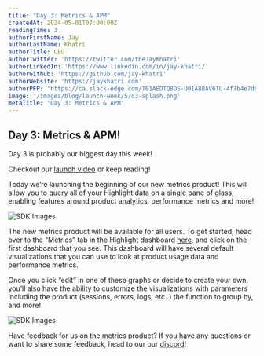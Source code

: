 ```yaml
---
title: "Day 3: Metrics & APM"
createdAt: 2024-05-01T07:00:00Z
readingTime: 3
authorFirstName: Jay
authorLastName: Khatri
authorTitle: CEO
authorTwitter: 'https://twitter.com/theJayKhatri'
authorLinkedIn: 'https://www.linkedin.com/in/jay-khatri/'
authorGithub: 'https://github.com/jay-khatri'
authorWebsite: 'https://jaykhatri.com'
authorPFP: 'https://ca.slack-edge.com/T01AEDTQ8DS-U01A88AV6TU-4f7b4e7d637a-512'
image: '/images/blog/launch-week/5/d3-splash.png'
metaTitle: "Day 3: Metrics & APM"
---
```


## Day 3: Metrics & APM!

Day 3 is probably our biggest day this week!

Checkout our [launch video](https://youtu.be/MzJMCcgf6iU) or keep reading!

Today we’re launching the beginning of our new metrics product!  This will allow you to query all of your Highlight data on a single pane of glass, enabling features around product analytics, performance metrics and more!

![SDK Images](/images/blog/launch-week/5/d3-dashboards.png)

The new metrics product will be available for all users. To get started, head over to the “Metrics” tab in the Highlight dashboard [here](https://app.highlight.io/dashboards), and click on the first dashboard that you see. This dashboard will have several default visualizations that you can use to look at product usage data and performance metrics.


Once you click “edit” in one of these graphs or decide to create your own, you’ll also have the ability to customize the visualizations with parameters including the product (sessions, errors, logs, etc..) the function to group by, and more!

![SDK Images](/images/blog/launch-week/5/d3-graph.png)

Have feedback for us on the metrics product? If you have any questions or want to share some feedback, head to our our [discord](https://highlight.io/community)!
